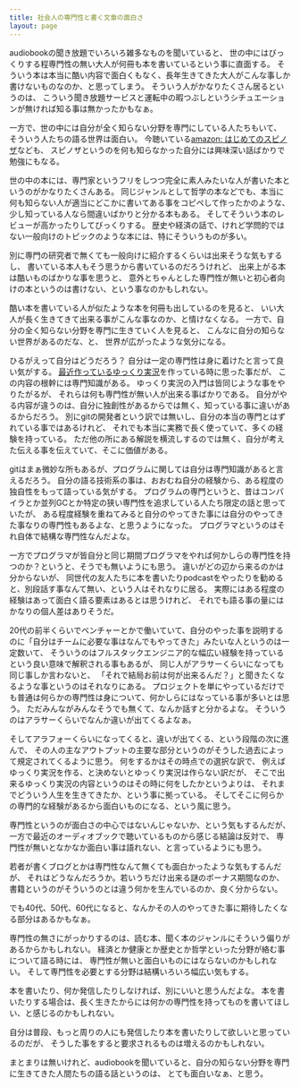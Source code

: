```yaml
---
title: 社会人の専門性と書く文章の面白さ
layout: page
---
```

audiobookの聞き放題でいろいろ雑多なものを聞いていると、
世の中にはびっくりする程専門性の無い大人が何冊も本を書いているという事に直面する。
そういう本は本当に酷い内容で面白くもなく、長年生きてきた大人がこんな事しか書けないものなのか、と思ってしまう。
そういう人がかなりたくさん居るというのは、
こういう聞き放題サービスと運転中の暇つぶしというシチュエーションが無ければ知る事は無かったかもなぁ。

一方で、世の中には自分が全く知らない分野を専門にしている人たちもいて、
そういう人たちの語る世界は面白い。
今聴いている[amazon: はじめてのスピノザ](https://amzn.to/48Bsczx)なども、
スピノザというのを何も知らなかった自分には興味深い話ばかりで勉強にもなる。

世の中の本には、専門家というフリをしつつ完全に素人みたいな人が書いた本というのがかなりたくさんある。
同じジャンルとして哲学の本などでも、本当に何も知らない人が適当にどこかに書いてある事をコピペして作ったかのような、
少し知っている人なら間違いばかりと分かる本もある。
そしてそういう本のレビューが高かったりしてびっくりする。
歴史や経済の話で、けれど学問的ではない一般向けのトピックのような本には、特にそういうものが多い。

別に専門の研究者で無くても一般向けに紹介するくらいは出来そうな気もするし、
書いている本人もそう思うから書いているのだろうけれど、
出来上がる本は酷いものばかりな事を思うと、
意外とちゃんとした専門性が無いと初心者向けの本というのは書けない、という事なのかもしれない。

酷い本を書いている人が似たような本を何冊も出しているのを見ると、
いい大人が長く生きてきて出来る事がこんな事なのか、と情けなくなる。
一方で、自分の全く知らない分野を専門に生きていく人を見ると、
こんなに自分の知らない世界があるのだな、と、
世界が広がったような気分になる。

ひるがえって自分はどうだろう？
自分は一定の専門性は身に着けたと言って良い気がする。
[最近作っているゆっくり実況](https://www.youtube.com/playlist?list=PLxenskds9g0A5V8vJ0QrKHGaCDpN97hOy)を作っている時に思った事だが、
この内容の根幹には専門知識がある。
ゆっくり実況の入門は皆同じような事をやりたがるが、
それらは何も専門性が無い人が出来る事ばかりである。
自分がやる内容が違うのは、自分に独創性があるからでは無く、知っている事に違いがあるからだろう。
別にgitの開発者という訳では無いし、自分の本当の専門とはずれている事ではあるけれど、
それでも本当に実務で長く使っていて、多くの経験を持っている。
ただ他の所にある解説を横流しするのでは無く、自分が考えた伝える事を伝えていて、そこに価値がある。

gitはまぁ微妙な所もあるが、プログラムに関しては自分は専門知識があると言えるだろう。
自分の語る技術系の事は、おおむね自分の経験から、ある程度の独自性をもって語っている気がする。
プログラムの専門というと、昔はコンパイラとか並列GCとか特定の狭い専門性を追求している人たち限定の話と思っていたが、
ある程度経験を重ねてみると自分のやってきた事には自分のやってきた事なりの専門性もあるよな、と思うようになった。
プログラマというのはそれ自体で結構な専門性なんだよな。

一方でプログラマが皆自分と同じ期間プログラマをやれば何かしらの専門性を持つのか？というと、そうでも無いようにも思う。
違いがどの辺から来るのかは分からないが、
同世代の友人たちに本を書いたりpodcastをやったりを勧めると、別段話す事なんて無い、という人はそれなりに居る。
実際にはある程度の経験はあって面白く語る要素はあるとは思うけれど、
それでも語る事の量にはかなりの個人差はありそうだ。

20代の前半くらいでベンチャーとかで働いていて、自分のやった事を説明するのに「自分はチームに必要な事はなんでもやってきた」みたいな人というのは一定数いて、
そういうのはフルスタックエンジニア的な幅広い経験を持っているという良い意味で解釈される事もあるが、
同じ人がアラサーくらいになっても同じ事しか言わないと、
「それで結局お前は何が出来るんだ？」と聞きたくなるような事というのはそれなりにある。
プロジェクトを単にやっているだけでも普通は何らかの専門性は身について、何かしらにはなっている事が多いとは思う。
ただみんながみんなそうでも無くて、なんか話すと分かるよな。
そういうのはアラサーくらいでなんか違いが出てくるよなぁ。

そしてアラフォーくらいになってくると、違いが出てくる、という段階の次に進んで、
その人の主なアウトプットの主要な部分というのがそうした過去によって規定されてくるように思う。
何をするかはその時点での選択な訳で、
例えばゆっくり実況を作る、と決めないとゆっくり実況は作らない訳だが、
そこで出来るゆっくり実況の内容というのはその時に何をしたかというよりは、
それまでどういう人生を生きてきたか、という事に拠っている。
そしてそこに何らかの専門的な経験があるから面白いものになる、という風に思う。

専門性というのが面白さの中心ではないんじゃないか、という気もするんだが、
一方で最近のオーディオブックで聴いているものから感じる結論は反対で、
専門性が無いとなかなか面白い事は語れない、と言っているようにも思う。

若者が書くブログとかは専門性なんて無くても面白かったような気もするんだが、
それはどうなんだろうか。若いうちだけ出来る謎のボーナス期間なのか、
書籍というのがそういうのとは違う何かを生んでいるのか、良く分からない。

でも40代、50代、60代になると、なんかその人のやってきた事に期待したくなる部分はあるかもなぁ。

専門性の無さにがっかりするのは、読む本、聞く本のジャンルにそういう偏りがあるからかもしれない。
経済とか健康とか歴史とか哲学といった分野が絡む事について語る時には、
専門性が無いと面白いものにはならないのかもしれない。
そして専門性を必要とする分野は結構いろいろ幅広い気もする。

本を書いたり、何か発信したりしなければ、別にいいと思うんだよな。
本を書いたりする場合は、長く生きたからには何かの専門性を持ってものを書いてほしい、と感じるのかもしれない。

自分は普段、もっと周りの人にも発信したり本を書いたりして欲しいと思っているのだが、
そうした事をすると要求されるものは増えるのかもしれない。

まとまりは無いけれど、audiobookを聞いていると、自分の知らない分野を専門に生きてきた人間たちの語る話というのは、
とても面白いなぁ、と思う。